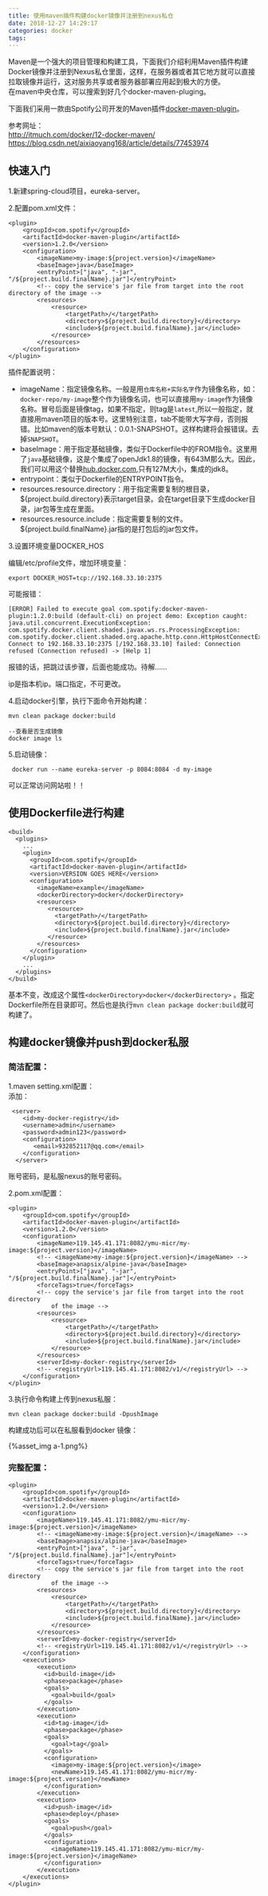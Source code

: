 ```yaml
---
title: 使用maven插件构建docker镜像并注册到nexus私仓
date: 2018-12-27 14:29:17
categories: docker
tags:
---
```


Maven是一个强大的项目管理和构建工具，下面我们介绍利用Maven插件构建Docker镜像并注册到Nexus私仓里面，这样，在服务器或者其它地方就可以直接拉取镜像并运行，这对服务共享或者服务器部署应用起到极大的方便。      
在maven中央仓库，可以搜索到好几个docker-maven-pluging。

下面我们采用一款由Spotify公司开发的Maven插件[docker-maven-plugin](https://github.com/spotify/docker-maven-plugin)。

参考网址：   
http://itmuch.com/docker/12-docker-maven/   
https://blog.csdn.net/aixiaoyang168/article/details/77453974

## 快速入门

1.新建spring-cloud项目，eureka-server。

2.配置pom.xml文件：
    
    <plugin>
        <groupId>com.spotify</groupId>
        <artifactId>docker-maven-plugin</artifactId>
        <version>1.2.0</version>
        <configuration>
            <imageName>my-image:${project.version}</imageName>
            <baseImage>java</baseImage>
            <entryPoint>["java", "-jar", "/${project.build.finalName}.jar"]</entryPoint>
            <!-- copy the service's jar file from target into the root directory of the image -->
            <resources>
                <resource>
                    <targetPath>/</targetPath>
                    <directory>${project.build.directory}</directory>
                    <include>${project.build.finalName}.jar</include>
                </resource>
            </resources>
        </configuration>
    </plugin> 

插件配置说明：

- imageName：指定镜像名称。一般是用`仓库名称+实际名字`作为镜像名称，如：`docker-repo/my-image`整个作为镜像名词，也可以直接用`my-image`作为镜像名称。冒号后面是镜像tag，如果不指定，则tag是`latest`,所以一般指定，就直接用maven项目的版本号。这里特别注意，tab不能带大写字母，否则报错。比如maven的版本号默认：0.0.1-SNAPSHOT。这样构建将会报错误。去掉`SNAPSHOT`。
- baseImage：用于指定基础镜像，类似于Dockerfile中的FROM指令。这里用了`java`基础镜像，这是个集成了openJdk1.8的镜像，有643M那么大。因此，我们可以用这个替换[hub.docker.com](https://hub.docker.com/r/anapsix/alpine-java),只有127M大小，集成的jdk8。
- entrypoint：类似于Dockerfile的ENTRYPOINT指令。
- resources.resource.directory：用于指定需要复制的根目录，${project.build.directory}表示target目录。会在target目录下生成docker目录，jar包等生成在里面。
- resources.resource.include：指定需要复制的文件。${project.build.finalName}.jar指的是打包后的jar包文件。

3.设置环境变量DOCKER_HOS

编辑/etc/profile文件，增加环境变量：
    
    export DOCKER_HOST=tcp://192.168.33.10:2375
    
可能报错：
    
    [ERROR] Failed to execute goal com.spotify:docker-maven-plugin:1.2.0:build (default-cli) on project demo: Exception caught: java.util.concurrent.ExecutionException: com.spotify.docker.client.shaded.javax.ws.rs.ProcessingException: com.spotify.docker.client.shaded.org.apache.http.conn.HttpHostConnectException: Connect to 192.168.33.10:2375 [/192.168.33.10] failed: Connection refused (Connection refused) -> [Help 1]

报错的话，把跳过该步骤，后面也能成功。待解……    

ip是指本机ip。端口指定，不可更改。

4.启动docker引擎，执行下面命令开始构建：

    mvn clean package docker:build
    
    --查看是否生成镜像
    docker image ls

5.启动镜像：

     docker run --name eureka-server -p 8084:8084 -d my-image

可以正常访问网站啦！！      
    
## 使用Dockerfile进行构建

    <build>
      <plugins>
        ...
        <plugin>
          <groupId>com.spotify</groupId>
          <artifactId>docker-maven-plugin</artifactId>
          <version>VERSION GOES HERE</version>
          <configuration>
            <imageName>example</imageName>
            <dockerDirectory>docker</dockerDirectory>
            <resources>
               <resource>
                 <targetPath>/</targetPath>
                 <directory>${project.build.directory}</directory>
                 <include>${project.build.finalName}.jar</include>
               </resource>
            </resources>
          </configuration>
        </plugin>
        ...
      </plugins>
    </build>

 基本不变，改成这个属性`<dockerDirectory>docker</dockerDirectory>` 。指定Dockerfile所在目录即可。然后也是执行`mvn clean package docker:build`就可构建了。     

## 构建docker镜像并push到docker私服

### 简洁配置：

1.maven setting.xml配置：  
添加：

     <server>
    	<id>my-docker-registry</id>
    	<username>admin</username>
    	<password>admin123</password>
    	<configuration>
    	   <email>932852117@qq.com</email>
    	</configuration>
      </server>

账号密码，是私服nexus的账号密码。

2.pom.xml配置：

    <plugin>
        <groupId>com.spotify</groupId>
        <artifactId>docker-maven-plugin</artifactId>
        <version>1.2.0</version>
        <configuration>
            <imageName>119.145.41.171:8082/ymu-micr/my-image:${project.version}</imageName>
            <!-- <imageName>my-image:${project.version}</imageName> -->
            <baseImage>anapsix/alpine-java</baseImage>
            <entryPoint>["java", "-jar", "/${project.build.finalName}.jar"]</entryPoint> 
            <forceTags>true</forceTags>
            <!-- copy the service's jar file from target into the root directory 
                of the image -->
            <resources>
                <resource>
                    <targetPath>/</targetPath>
                    <directory>${project.build.directory}</directory>
                    <include>${project.build.finalName}.jar</include>
                </resource>
            </resources>
            <serverId>my-docker-registry</serverId>
            <!-- <registryUrl>119.145.41.171:8082/v1/</registryUrl> -->
        </configuration>
    </plugin>
    
3.执行命令构建上传到nexus私服：

    mvn clean package docker:build -DpushImage    
    
构建成功后可以在私服看到docker 镜像：

{%asset_img a-1.png%}   
     

### 完整配置：   

    <plugin>
        <groupId>com.spotify</groupId>
        <artifactId>docker-maven-plugin</artifactId>
        <version>1.2.0</version>
        <configuration>
            <imageName>119.145.41.171:8082/ymu-micr/my-image:${project.version}</imageName>
            <!-- <imageName>my-image:${project.version}</imageName> -->
            <baseImage>anapsix/alpine-java</baseImage>
            <entryPoint>["java", "-jar", "/${project.build.finalName}.jar"]</entryPoint> 
            <forceTags>true</forceTags>
            <!-- copy the service's jar file from target into the root directory 
                of the image -->
            <resources>
                <resource>
                    <targetPath>/</targetPath>
                    <directory>${project.build.directory}</directory>
                    <include>${project.build.finalName}.jar</include>
                </resource>
            </resources>
            <serverId>my-docker-registry</serverId>
            <!-- <registryUrl>119.145.41.171:8082/v1/</registryUrl> -->
        </configuration>
        <executions>
            <execution>
              <id>build-image</id>
              <phase>package</phase>
              <goals>
                <goal>build</goal>
              </goals>
            </execution>
            <execution>
              <id>tag-image</id>
              <phase>package</phase>
              <goals>
                <goal>tag</goal>
              </goals>
              <configuration>
                <image>my-image:${project.version}</image>
                <newName>119.145.41.171:8082/ymu-micr/my-image:${project.version}</newName>
              </configuration>
            </execution>
            <execution>
              <id>push-image</id>
              <phase>deploy</phase>
              <goals>
                <goal>push</goal>
              </goals>
              <configuration>
                <imageName>119.145.41.171:8082/ymu-micr/my-image:${project.version}</imageName>
              </configuration>
            </execution>        
        </executions>
    </plugin>